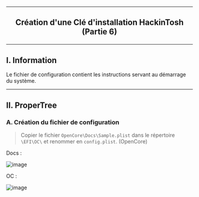 --------------------------------------------------------------------------------------------------------------------------
## <p align='center'> Création d'une Clé d'installation HackinTosh (Partie 6) </p>

--------------------------------------------------------------------------------------------------------------------------
## I. Information
Le fichier de configuration contient les instructions servant au démarrage du système.


--------------------------------------------------------------------------------------------------------------------------
## II. ProperTree
### A. Création du fichier de configuration
> Copier le fichier `OpenCore\Docs\Sample.plist` dans le répertoire `\EFI\OC\` et renommer en `config.plist`. (OpenCore)


Docs :

![image](https://github.com/user-attachments/assets/514bb01c-b653-4705-9dc3-40bf297027bd)


OC :

![image](https://github.com/user-attachments/assets/ddb63988-b82b-479c-a625-6f07dc1639f8)

